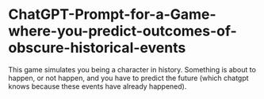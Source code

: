 # ChatGPT-Prompt-for-a-Game-where-you-predict-outcomes-of-obscure-historical-events
This game simulates you being a character in history. Something is about to happen, or not happen, and you have to predict the future (which chatgpt knows because these events have already happened). 
